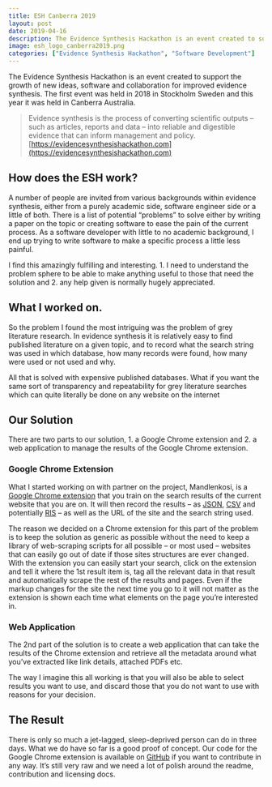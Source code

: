 ```yaml
---
title: ESH Canberra 2019
layout: post
date: 2019-04-16
description: The Evidence Synthesis Hackathon is an event created to support the growth of new ideas, software and collaboration for improved evidence synthesis. The first event was held in 2018 in Stockholm Sweden and this year it was held in Canberra Australia.
image: esh_logo_canberra2019.png
categories: ["Evidence Synthesis Hackathon", "Software Development"]
---
```


The Evidence Synthesis Hackathon is an event created to support the growth of new ideas, software and collaboration for improved evidence synthesis. The first event was held in 2018 in Stockholm Sweden and this year it was held in Canberra Australia.

> Evidence synthesis is the process of converting scientific outputs – such as articles, reports and data – into reliable and digestible evidence that can inform management and policy.
> [https://evidencesynthesishackathon.com](https://evidencesynthesishackathon.com)

## How does the ESH work?

A number of people are invited from various backgrounds within evidence synthesis, either from a purely academic side, software engineer side or a little of both. There is a list of potential “problems” to solve either by writing a paper on the topic or creating software to ease the pain of the current process. As a software developer with little to no academic background, I end up trying to write software to make a specific process a little less painful.

I find this amazingly fulfilling and interesting. 1. I need to understand the problem sphere to be able to make anything useful to those that need the solution and 2. any help given is normally hugely appreciated.

## What I worked on.

So the problem I found the most intriguing was the problem of grey literature research. In evidence synthesis it is relatively easy to find published literature on a given topic, and to record what the search string was used in which database, how many records were found, how many were used or not used and why.

All that is solved with expensive published databases. What if you want the same sort of transparency and repeatability for grey literature searches which can quite literally be done on any website on the internet

## Our Solution

There are two parts to our solution, 1. a Google Chrome extension and 2. a web application to manage the results of the Google Chrome extension.

### Google Chrome Extension

What I started working on with partner on the project, Mandlenkosi, is a [Google Chrome extension](https://developer.chrome.com/extensions) that you train on the search results of the current website that you are on. It will then record the results – as [JSON](https://en.wikipedia.org/wiki/JSON), [CSV](https://en.wikipedia.org/wiki/Comma-separated_values) and potentially [RIS](https://en.wikipedia.org/wiki/RIS_(file_format)) – as well as the URL of the site and the search string used.

The reason we decided on a Chrome extension for this part of the problem is to keep the solution as generic as possible without the need to keep a library of web-scraping scripts for all possible – or most used – websites that can easily go out of date if those sites structures are ever changed. With the extension you can easily start your search, click on the extension and tell it where the 1st result item is, tag all the relevant data in that result and automatically scrape the rest of the results and pages. Even if the markup changes for the site the next time you go to it will not matter as the extension is shown each time what elements on the page you’re interested in.

### Web Application

The 2nd part of the solution is to create a web application that can take the results of the Chrome extension and retrieve all the metadata around what you’ve extracted like link details, attached PDFs etc.

The way I imagine this all working is that you will also be able to select results you want to use, and discard those that you do not want to use with reasons for your decision.

## The Result

There is only so much a jet-lagged, sleep-deprived person can do in three days. What we do have so far is a good proof of concept. Our code for the Google Chrome extension is available on [GitHub](https://github.com/ESHackathon/grey-literature-recorder) if you want to contribute in any way. It’s still very raw and we need a lot of polish around the readme, contribution and licensing docs.